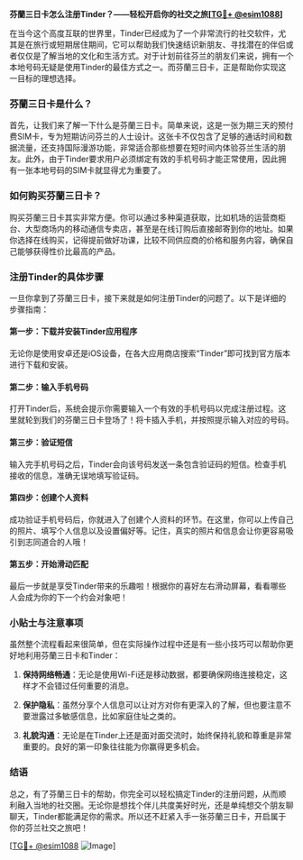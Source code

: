 **芬蘭三日卡怎么注册Tinder？——轻松开启你的社交之旅[[TG💪+ @esim1088](https://t.me/s/esim1088)]**

在当今这个高度互联的世界里，Tinder已经成为了一个非常流行的社交软件，尤其是在旅行或短期居住期间，它可以帮助我们快速结识新朋友、寻找潜在的伴侣或者仅仅是了解当地的文化和生活方式。对于计划前往芬兰的朋友们来说，拥有一个本地号码无疑是使用Tinder的最佳方式之一。而芬蘭三日卡，正是帮助你实现这一目标的理想选择。

### 芬蘭三日卡是什么？

首先，让我们来了解一下什么是芬蘭三日卡。简单来说，这是一张为期三天的预付费SIM卡，专为短期访问芬兰的人士设计。这张卡不仅包含了足够的通话时间和数据流量，还支持国际漫游功能，非常适合那些想要在短时间内体验芬兰生活的朋友。此外，由于Tinder要求用户必须绑定有效的手机号码才能正常使用，因此拥有一张本地号码的SIM卡就显得尤为重要了。

### 如何购买芬蘭三日卡？

购买芬蘭三日卡其实非常方便。你可以通过多种渠道获取，比如机场的运营商柜台、大型商场内的移动通信专卖店，甚至是在线订购后直接邮寄到你的地址。如果你选择在线购买，记得提前做好功课，比较不同供应商的价格和服务内容，确保自己能够获得性价比最高的产品。

### 注册Tinder的具体步骤

一旦你拿到了芬蘭三日卡，接下来就是如何注册Tinder的问题了。以下是详细的步骤指南：

#### 第一步：下载并安装Tinder应用程序
无论你是使用安卓还是iOS设备，在各大应用商店搜索“Tinder”即可找到官方版本进行下载和安装。

#### 第二步：输入手机号码
打开Tinder后，系统会提示你需要输入一个有效的手机号码以完成注册过程。这里就轮到我们的芬蘭三日卡登场了！将卡插入手机，并按照提示输入对应的号码。

#### 第三步：验证短信
输入完手机号码之后，Tinder会向该号码发送一条包含验证码的短信。检查手机接收的信息，准确无误地填写验证码。

#### 第四步：创建个人资料
成功验证手机号码后，你就进入了创建个人资料的环节。在这里，你可以上传自己的照片、填写个人信息以及设置偏好等。记住，真实的照片和信息会让你更容易吸引到志同道合的人哦！

#### 第五步：开始滑动匹配
最后一步就是享受Tinder带来的乐趣啦！根据你的喜好左右滑动屏幕，看看哪些人会成为你的下一个约会对象吧！

### 小贴士与注意事项

虽然整个流程看起来很简单，但在实际操作过程中还是有一些小技巧可以帮助你更好地利用芬蘭三日卡和Tinder：

1. **保持网络畅通**：无论是使用Wi-Fi还是移动数据，都要确保网络连接稳定，这样才不会错过任何重要的消息。
   
2. **保护隐私**：虽然分享个人信息可以让对方对你有更深入的了解，但也要注意不要泄露过多敏感信息，比如家庭住址之类的。

3. **礼貌沟通**：无论是在Tinder上还是面对面交流时，始终保持礼貌和尊重是非常重要的。良好的第一印象往往能为你赢得更多机会。

### 结语

总之，有了芬蘭三日卡的帮助，你完全可以轻松搞定Tinder的注册问题，从而顺利融入当地的社交圈。无论你是想找个伴儿共度美好时光，还是单纯想交个朋友聊聊天，Tinder都能满足你的需求。所以还不赶紧入手一张芬蘭三日卡，开启属于你的芬兰社交之旅吧！

[[TG💪+ @esim1088](https://t.me/s/esim1088) ![Image](https://i.postimg.cc/4NQfJmqS/Snipaste-2025-05-13-00-14-12.png)]